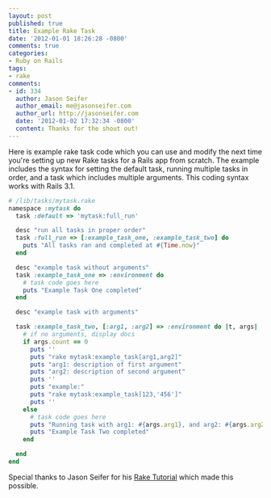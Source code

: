 ```yaml
---
layout: post
published: true
title: Example Rake Task
date: '2012-01-01 18:26:28 -0800'
comments: true
categories:
- Ruby on Rails
tags:
- rake
comments:
- id: 334
  author: Jason Seifer
  author_email: me@jasonseifer.com
  author_url: http://jasonseifer.com
  date: '2012-01-02 17:32:34 -0800'
  content: Thanks for the shout out!
---
```


Here is example rake task code which you can use and modify the next time
you're setting up new Rake tasks for a Rails app from scratch. The example
includes the syntax for setting the default task, running multiple tasks in
order, and a task which includes multiple arguments. This coding syntax works
with Rails 3.1.

``` ruby
# /lib/tasks/mytask.rake
namespace :mytask do
  task :default => 'mytask:full_run'

  desc "run all tasks in proper order"
  task :full_run => [:example_task_one, :example_task_two] do
    puts "All tasks ran and completed at #{Time.now}"
  end

  desc "example task without arguments"
  task :example_task_one => :environment do
    # task code goes here
    puts "Example Task One completed"
  end

  desc "example task with arguments"

  task :example_task_two, [:arg1, :arg2] => :environment do |t, args|
    # if no arguments, display docs
    if args.count == 0
      puts ''
      puts "rake mytask:example_task[arg1,arg2]"
      puts "arg1: description of first argument"
      puts "arg2: description of second argument"
      puts ''
      puts "example:"
      puts "rake mytask:example_task[123,'456']"
      puts ''
    else
      # task code goes here
      puts "Running task with arg1: #{args.arg1}, and arg2: #{args.arg2}"
      puts "Example Task Two completed"
    end

  end
end
```

Special thanks to Jason Seifer for his [Rake Tutorial][1] which made this
possible.

[1]: http://jasonseifer.com/2010/04/06/rake-tutorial
